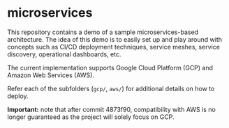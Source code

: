 # microservices

This repository contains a demo of a sample microservices-based architecture. The idea of this demo is to easily set up and play around with concepts such as CI/CD deployment techniques, service meshes, service discovery, operational dashboards, etc.

The current implementation supports Google Cloud Platform (GCP) and Amazon Web Services (AWS).

Refer each of the subfolders (`gcp/`, `aws/`) for additional details on how to deploy.

**Important:** note that after commit 4873f90, compatibility with AWS is no longer guaranteed as the project will solely focus on GCP.